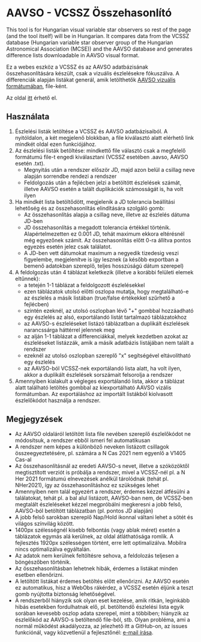 # AAVSO - VCSSZ Összehasonlító

This tool is for Hungarian visual variable star observers so rest of the page (and the tool itself) will be in Hungarian. It compares data from the VCSSZ database (Hungarian variable star observer group of the Hungarian Astronomical Association (MCSE)) and the AAVSO database and generates difference lists downloadable in AAVSO visual format. 

Ez a webes eszköz a VCSSZ és az AAVSO adatbázisának összehasonlítására készült, csak a vizuális észlelésekre fókuszálva. A differenciák alapján listákat generál, amik letölthetők [AAVSO vizuális formátumában](https://www.aavso.org/aavso-visual-file-format), file-ként.

Az oldal [itt](https://baeigner.github.io/vcssz-aavso-comparer/) érhető el. 


## Használata
1. Észlelési listák letöltése a VCSSZ és AAVSO adatbázisaiból. A nyitóldalon, a két megjelenő blokkban, a file kiválasztó alatt elérhető link mindkét oldal ezen funkciójához. 
2. Az észlelési listák betöltése: mindkettő file választó csak a megfelelő formátumú file-t engedi kiválasztani (VCSSZ esetében .aavso, AAVSO esetén .txt).     
    - Megnyitás után a rendszer először JD, majd azon belül a csillag neve alapján sorrendbe rendezi a rendszer
    - Feldolgozás után a fejlécben jelzi a betöltött észlelések számát, illetve AAVSO esetén a talált duplikációk számosságát is, ha volt ilyen
3. Ha mindkét lista betöltődött, megjelenik a JD tolerancia beállítási lehetőség és az összehasonlítás elindítására szolgáló gomb:
    - Az összehasonlítás alapja a csillag neve, illetve az észlelés dátuma JD-ben
    - JD összehasonlítás a megadott tolerancia értékkel történik. Alapértelmezetten ez 0.001 JD, tehát maximum ekkora eltérésnél még egyezőnek számít. Az összehasonlítás előtt 0-ra állítva pontos egyezés esetén jelez csak találatot.
    - A JD-ben vett dátumokat maximum a negyedik tizedesig veszi figyelembe, megjelenítve is így lesznek (a később exportban a bemenő adatokban szereplő, teljes hosszúságú dátum szerepel)
4. A feldolgozás után 4 táblázat keletkezik (illetve a korábbi felületi elemek eltűnnek):
    - a tetején 1-1 táblázat a feldolgozott észlelésekkel
    - ezen táblázatok utolsó előtti oszlopa mutatja, hogy megtalálható-e az észlelés a másik listában (true/false értékekkel szűrhető a fejlécben)
    - szintén ezeknél, az utolsó oszlopban lévő "+" gombbal hozzáadható egy észlelés az alsó, exportálandó listát tartalmazó táblázatokhoz
    - az AAVSO-s észleléseket listázó táblázatban a duplikált észlelések narancssárga háttérrel jelennek meg
    - az alján 1-1 táblázat a differenciákkal, melyek kezdetben azokat az észleléseket listázzák, amik a másik adatbázis listájában nem talált a rendszer 
    - ezeknél az utolsó oszlopban szereplő "x" segítségével eltávolítható egy észlelés
    - az AAVSO-ból VCSSZ-nek exportálandó lista alatt, ha volt ilyen, akkor a duplikált észlelések sorszámait felsorolja a rendszer
5. Amennyiben kialakult a végleges exportálandó lista, akkor a táblázat alatt található letöltés gombbal az kiexportálható AAVSO vizális formátumban. Az exportáláshoz az importált listákból kiolvasott észlelőkódot használja a rendszer.

## Megjegyzések
* Az AAVSO oldaláról letöltött lista file nevében szereplő észlelőkódot ne módosítsuk, a rendszer ebből ismeri fel automatikusan
* A rendszer nem képes a különböző neveken listázott csillagok összeegyeztetésére, pl. számára a N Cas 2021 nem egyenlő a V1405 Cas-al
* Az összehasonlításnál az eredeti AAVSO-s nevet, illetve a szóközöktől megtisztított verziót is próbálja a rendszer, mivel a VCSSZ-nél pl. a N Her 2021 formátumú elnevezések anélkül tárolódnak (tehát pl. NHer2021), így az összehasonlításhoz ez szükséges lehet
* Amennyiben nem talál egyezért a rendszer, érdemes kézzel átfésülni a találatokat, tehát pl. a bal alul listázott, AAVSO-ban nem, de VCSSZ-ben megtalált észleléseket kézzel megpróbálni megkeresni a jobb felső, AAVSO-ból betöltött táblázatban (pl. pontos JD alapján)
* A jobb felső sarokban szereplő Nap/Hold ikonnal váltani lehet a sötét és világos színvilág között. 
* 1400px szélességnél kisebb felbontás (vagy ablak méret) esetén a táblázatok egymás alá kerülnek, az oldal átláthatósága romlik. A fejlesztés 1920px szélességen történt, erre lett optimalizálva. Mobilra nincs optimalizálva egyáltalán.
* Az adatok nem kerülnek feltöltésre sehova, a feldolozás teljesen a böngészőben történik. 
* Az összehasonlításban lehetnek hibák, érdemes a listákat minden esetben ellenőrizni. 
* A letöltött listákat érdemes betöltés előtt ellenőrizni. Az AAVSO esetén ez automatikus, hisz a WebObs rákérdez, a VCSSZ esetén éljünk a teszt gomb nyújtotta biztonság lehetőségével.
* A rendszerből hiányzik sok olyan eset kezelése, amik ritkán, leginkább hibás esetekben fordulhatnak elő, pl. betöltendő észlelési lista egyik sorában kevesebb oszlop adata szerepel, mint a többiben; hiányzik az észlelőkód az AAVSO-s betöltendő file-ból, stb. Olyan probléma, ami a normál működést akadályozza, az jelezhető itt a GitHub-on, az issues funkciónál, vagy közvetlenül a fejlesztőnél: [e-mail írása](mailto:eigner.balazs@gmail.com?subject=[GitHub]%20AAVSO%20VCSSZ%20Összehasonlító).
